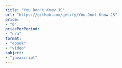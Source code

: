 ```yaml
---
title: "You Don't Know JS"
url: "https://github.com/getify/You-Dont-Know-JS"
price: 
- "0"
pricePerPeriod: 
- "n/a"
format: 
- "ebook"
- "video"
subject: 
- "javascript"
---
```

